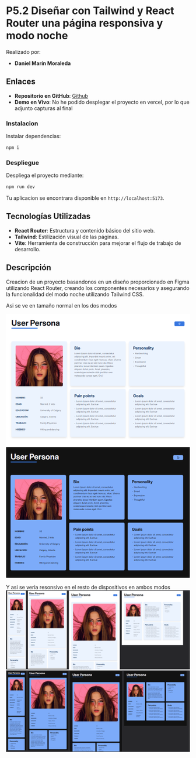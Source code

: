 # P5.2 Diseñar con Tailwind y React Router una página responsiva y modo noche
Realizado por:
- **Daniel Marín Moraleda**

## Enlaces

- **Repositorio en GitHub**: [Github](https://github.com/danielMarmo/Dacas-daniel-lucas)
- **Demo en Vivo**: No he podido desplegar el proyecto en vercel, por lo que adjunto capturas al final

### Instalacion 

Instalar dependencias:

```bash
npm i
```

### Despliegue

Despliega el proyecto mediante:

```bash
npm run dev
```

Tu aplicacion se encontrara disponible en `http://localhost:5173`.

## Tecnologías Utilizadas

- **React Router**: Estructura y contenido básico del sitio web.
- **Tailwind**: Estilización visual de las páginas.
- **Vite**: Herramienta de construcción para mejorar el flujo de trabajo de desarrollo.

## Descripción

Creacion de un proyecto basandonos en un diseño proporcionado en Figma utilizando React Router, creando los componentes necesarios y asegurando la funcionalidad del modo noche utilizando Tailwind CSS.

Asi se ve en tamaño normal en los dos modos

![alt text](readme-img/image.png)
![alt text](readme-img/image-1.png)

Y asi se veria resonsivo en el resto de dispositivos en ambos modos
![alt text](readme-img/image-2.png)
![alt text](readme-img/image-3.png)